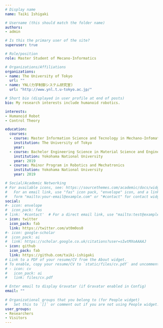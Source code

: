```yaml
---
# Display name
name: Taiki Ishigaki

# Username (this should match the folder name)
authors:
- admin

# Is this the primary user of the site?
superuser: true

# Role/position
role: Master Student of Mecano-Informatics

# Organizations/Affiliations
organizations:
- name: The University of Tokyo
  url: ""
- name: YNL(力学制御システム研究室)
  url: "http://www.ynl.t.u-tokyo.ac.jp/"

# Short bio (displayed in user profile at end of posts)
bio: My research interests include humanoid robotics.

interests:
- Humanoid Robot
- Control Theory

education:
  courses:
  - course: Master Information Science and Tecnology in Mechano-Infomatics
    institution: The University of Tokyo
    year: 
  - course: Bachelor Engineering Science in Material Science and Engineering
    institution: Yokohama National University
    year: 2019
  - course: Mainor Program in Robotics and Mechatronics
    institution: Yokohama National University
    year: 2019

# Social/Academic Networking
# For available icons, see: https://sourcethemes.com/academic/docs/widgets/#icons
#   For an email link, use "fas" icon pack, "envelope" icon, and a link in the
#   form "mailto:your-email@example.com" or "#contact" for contact widget.
social:
#- icon: envelope
#  icon_pack: fas
# link: '#contact'  # For a direct email link, use "mailto:test@example.org".
- icon: twitter
  icon_pack: fab
  link: https://twitter.com/at0m0os0
#- icon: google-scholar
#  icon_pack: ai
#  link: https://scholar.google.co.uk/citations?user=sIwtMXoAAAAJ
- icon: github
  icon_pack: fab
  link: https://github.com/taiki-ishigaki
# Link to a PDF of your resume/CV from the About widget.
# To enable, copy your resume/CV to `static/files/cv.pdf` and uncomment the lines below.  
# - icon: cv
#   icon_pack: ai
#   link: files/cv.pdf

# Enter email to display Gravatar (if Gravatar enabled in Config)
email: ""
  
# Organizational groups that you belong to (for People widget)
#   Set this to `[]` or comment out if you are not using People widget.  
user_groups:
- Researchers
- Visitors
---
```


